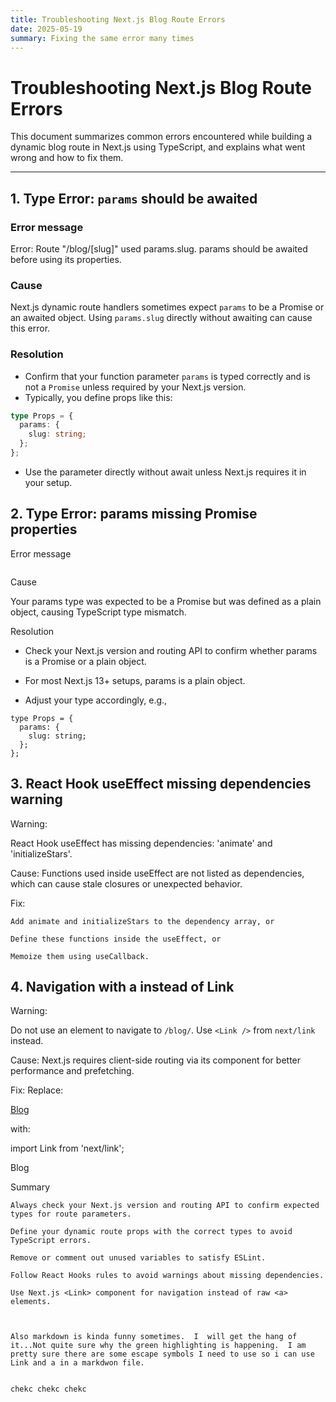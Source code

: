 ```yaml
---
title: Troubleshooting Next.js Blog Route Errors
date: 2025-05-19
summary: Fixing the same error many times
---
```


# Troubleshooting Next.js Blog Route Errors

This document summarizes common errors encountered while building a dynamic blog route in Next.js using TypeScript, and explains what went wrong and how to fix them.

---

## 1. Type Error: `params` should be awaited

### Error message
Error: Route "/blog/[slug]" used params.slug. params should be awaited before using its properties.

### Cause

Next.js dynamic route handlers sometimes expect `params` to be a Promise or an awaited object. Using `params.slug` directly without awaiting can cause this error.

### Resolution

- Confirm that your function parameter `params` is typed correctly and is not a `Promise` unless required by your Next.js version.
- Typically, you define props like this:

```ts
type Props = {
  params: {
    slug: string;
  };
};
```
- Use the parameter directly without await unless Next.js requires it in your setup.

## 2. Type Error: params missing Promise properties
Error message
```Type '{ params: { slug: string; }; }' is missing the following properties from type 'Promise<any>': then, catch, finally, [Symbol.toStringTag]
```

Cause

Your params type was expected to be a Promise but was defined as a plain object, causing TypeScript type mismatch.

Resolution

- Check your Next.js version and routing API to confirm whether params is a Promise or a plain object.

- For most Next.js 13+ setups, params is a plain object.

- Adjust your type accordingly, e.g.,
```
type Props = {
  params: {
    slug: string;
  };
};
```



## 3.   React Hook useEffect missing dependencies warning

Warning:

React Hook useEffect has missing dependencies: 'animate' and 'initializeStars'.

Cause:
Functions used inside useEffect are not listed as dependencies, which can cause stale closures or unexpected behavior.

Fix:

    Add animate and initializeStars to the dependency array, or

    Define these functions inside the useEffect, or

    Memoize them using useCallback.

## 4. Navigation with a instead of Link

Warning:

Do not use an <a> element to navigate to `/blog/`. Use `<Link />` from `next/link` instead.

Cause:
Next.js requires client-side routing via its <Link> component for better performance and prefetching.

Fix:
Replace:

<a href="/blog/">Blog</a>

with:

import Link from 'next/link';

<Link href="/blog/">Blog</Link>

Summary

    Always check your Next.js version and routing API to confirm expected types for route parameters.

    Define your dynamic route props with the correct types to avoid TypeScript errors.

    Remove or comment out unused variables to satisfy ESLint.

    Follow React Hooks rules to avoid warnings about missing dependencies.

    Use Next.js <Link> component for navigation instead of raw <a> elements.



    Also markdown is kinda funny sometimes.  I  will get the hang of it...Not quite sure why the green highlighting is happening.  I am pretty sure there are some escape symbols I need to use so i can use Link and a in a markdwon file.


    chekc chekc chekc